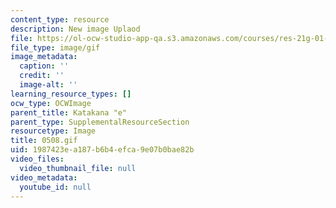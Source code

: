 ```yaml
---
content_type: resource
description: New image Uplaod
file: https://ol-ocw-studio-app-qa.s3.amazonaws.com/courses/res-21g-01-kana-spring-2010/1987423ea187b6b4efca9e07b0bae82b_0508.gif
file_type: image/gif
image_metadata:
  caption: ''
  credit: ''
  image-alt: ''
learning_resource_types: []
ocw_type: OCWImage
parent_title: Katakana "e"
parent_type: SupplementalResourceSection
resourcetype: Image
title: 0508.gif
uid: 1987423e-a187-b6b4-efca-9e07b0bae82b
video_files:
  video_thumbnail_file: null
video_metadata:
  youtube_id: null
---
```

